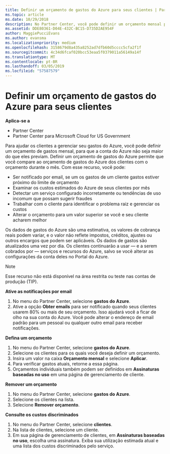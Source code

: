 ```yaml
---
title: Definir um orçamento de gastos do Azure para seus clientes | Partner Center
ms.topic: article
ms.date: 10/29/2018
description: No Partner Center, você pode definir um orçamento mensal por cliente para que sua conta do Azure não seja uma surpresa no final do mês.
ms.assetid: DDE80361-D04E-432C-BC15-D735D2AE954F
author: MaggiePucciEvans
ms.author: evansma
ms.localizationpriority: medium
ms.openlocfilehash: 3158679d8a435a8252ad7dfb60d5cccc5cfa2f1f
ms.sourcegitcommit: 4c34d6fcaf020bcc53eaa5f0379011a56149a14f
ms.translationtype: MT
ms.contentlocale: pt-BR
ms.lasthandoff: 03/05/2019
ms.locfileid: "57587579"
---
```

# <a name="set-an-azure-spending-budget-for-your-customers"></a>Definir um orçamento de gastos do Azure para seus clientes

**Aplica-se a**

-  Partner Center
-  Partner Center para Microsoft Cloud for US Government

Para ajudar os clientes a gerenciar seu gastos do Azure, você pode definir um orçamento de gastos mensal, para que a conta do Azure não seja maior do que eles previam. Definir um orçamento de gastos do Azure permite que você compare ao orçamento de gastos do Azure dos clientes com o orçamento durante o mês. Com esse recurso, você pode: 

-   Ser notificado por email, se um os gastos de um cliente gastos estiver próximo do limite de orçamento
-   Examinar os custos estimados do Azure de seus clientes por mês
-   Detectar um serviço configurado incorretamente ou tendências de uso incomum que possam sugerir fraudes
-   Trabalhar com o cliente para identificar o problema raiz e gerenciar os custos
-   Alterar o orçamento para um valor superior se você e seu cliente acharem melhor

Os dados de gastos do Azure são uma estimativa, os valores de cobrança reais podem variar, e o valor não reflete impostos, créditos, ajustes ou outros encargos que podem ser aplicáveis. Os dados de gastos são atualizados uma vez por dia. Os clientes continuarão a usar — e a serem cobrados por — serviços e recursos do Azure, salvo se você alterar as configurações da conta deles no Portal do Azure. 

> [!NOTE]  
> Esse recurso não está disponível na área restrita ou teste nas contas de produção (TIP).

**Ative as notificações por email**
1.  No menu do Partner Center, selecione **gastos do Azure**.
2.  Ative a opção **Obter emails** para ser notificado quando seus clientes usarem 80% ou mais de seu orçamento. Isso ajudará você a ficar de olho na sua conta do Azure. Você pode alterar o endereço de email padrão para um pessoal ou qualquer outro email para receber notificações.

**Defina um orçamento**
1.  No menu do Partner Center, selecione **gastos do Azure**.
2.  Selecione os clientes para os quais você deseja definir um orçamento. 
3. Insira um valor na caixa **Orçamento mensal** e selecione **Aplicar**.
4.  Para verificar gastos atuais, retorne a essa página.
5.  Orçamentos individuais também podem ser definidos em **Assinaturas baseadas no uso** em uma página de gerenciamento de cliente.

**Remover um orçamento**
1.  No menu do Partner Center, selecione **gastos do Azure**.
2.  Selecione os clientes na lista.
3.  Selecione **Remover orçamento**.

**Consulte os custos discriminados**
1.  No menu do Partner Center, selecione **clientes**.
2.  Na lista de clientes, selecione um cliente.
3.  Em sua página de gerenciamento de clientes, em **Assinaturas baseadas no uso**, escolha uma assinatura. Exiba sua utilização estimada atual e uma lista dos custos discriminados pelo serviço.


 

 



